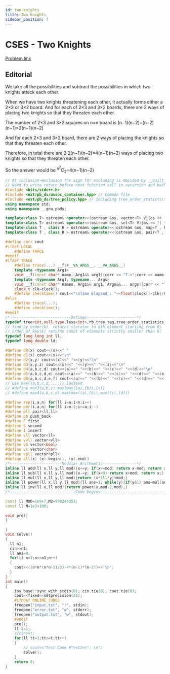 ```yaml
---
id: two-knights
title: Two Knights
sidebar_position: 7
---
```


# CSES - Two Knights

[Problem link](https://cses.fi/problemset/task/1072/)

## Editorial

We take all the possibilities and subtract the possibilities in which two knights attack each other.

When we have two knights threatening each other, it actually forms either a 2×3 or 3×2 board. And for each of 2×3 and 3×2 boards, there are 2 ways of placing two knights so that they threaten each other. 

The number of 2×3 and 3×2 squares on n×n board is (n−1)(n−2)+(n−2)(n−1)=2(n−1)(n−2)

And for each 2×3 and 3×2 board, there are 2 ways of placing the knights so that they threaten each other. 

Therefore, in total there are 2⋅2(n−1)(n−2)=4(n−1)(n−2) ways of placing two knights so that they threaten each other.

So the answer would be  <sup>n<sup>2</sup></sup>C<sub>2</sub>−4(n−1)(n−2)



```cpp
// At inclusion-exclusion the sign for excluding is decided by __built_in_pop_count on odd add
// Need to write return before next function call in recursion and backtracking
#include <bits/stdc++.h>
#include <ext/pb_ds/assoc_container.hpp> // Common file
#include <ext/pb_ds/tree_policy.hpp> // Including tree_order_statistics_node_update
using namespace std;
using namespace __gnu_pbds;
 
template<class T> ostream& operator<<(ostream &os, vector<T> V){os << "[ "; for(auto v  : V) os << v << " "; return os << " ]";}
template<class T> ostream& operator<<(ostream &os, set<T> V){os << "[ "; for(auto v  : V) os << v << " "; return os << " ]";}
template<class T , class R > ostream& operator<<(ostream &os, map<T , R> V){os << "[ "; for(auto v  : V) os << "(" << v.first << ":" << v.second << ")"; return os << " ]";}
template<class T , class R > ostream& operator<<(ostream &os, pair<T , R> V){return os << "(" << V.first << "," << V.second << ")";}
 
#define cerr cout
#ifdef LOCAL
    #define TRACE
#endif
#ifdef TRACE
    #define trace(...) __f(#__VA_ARGS__, __VA_ARGS__)
    template <typename Arg1>
    void __f(const char* name, Arg1&& arg1){cerr << "T->";cerr << name << " : " << arg1 << endl;}
    template <typename Arg1, typename... Args>
    void __f(const char* names, Arg1&& arg1, Args&&... args){cerr << "T->";const char* comma = strchr(names + 1, ','); cerr.write(names, comma - names) << " : " << arg1<<" | "; __f(comma+1, args...);}
    clock_t clk=clock();
    #define checktime() cout<<"\nTime Elapsed : "<<float(clock()-clk)/CLOCKS_PER_SEC<<endl
#else
    #define trace(...);
    #define checktime();
#endif
/*---------------------------Defines----------------------*/
typedef tree<int,null_type,less<int>,rb_tree_tag,tree_order_statistics_node_update> ordered_set;
// find_by_order(k)  returns iterator to kth element starting from 0;
// order_of_key(k) returns count of elements strictly smaller than k;
typedef long long int ll;
typedef long double ld;
 
#define d0(x) cout<<(x)<<" "
#define d1(x) cout<<(x)<<"\n"
#define d2(x,y) cout<<(x)<<" "<<(y)<<"\n"
#define d3(x,y,z) cout<<(x)<<" "<<(y)<<" "<<(z)<<"\n"
#define d4(a,b,c,d) cout<<(a)<<" "<<(b)<<" "<<(c)<<" "<<(d)<<"\n"
#define d5(a,b,c,d,e) cout<<(a)<<" "<<(b)<<" "<<(c)<<" "<<(d)<<" "<<(e)<<"\n"
#define d6(a,b,c,d,e,f) cout<<(a)<<" "<<(b)<<" "<<(c)<<" "<<(d)<<" "<<(e)<<" "<<(f)<<"\n"
// Use max({a,b,c,d,....}) instead
// #define max3(a,b,c) max(max((a),(b)),(c))
// #define max4(a,b,c,d) max(max((a),(b)),max((c),(d)))
 
#define rep(i,a,n) for(ll i=a;i<n;i++)
#define per(i,a,n) for(ll i=n-1;i>=a;i--)
#define pll pair<ll,ll>
#define pb push_back
#define F first
#define S second
#define I insert
#define vll vector<ll>
#define vvll vector<vll>
#define vb vector<bool>
#define vc vector<char>
#define vpll vector<pll>
#define all(x) (x).begin(), (x).end()
/*-----------------------Modular Arithmetic---------------*/
inline ll add(ll x,ll y,ll mod){x+=y; if(x>=mod) return x-mod; return x;}
inline ll sub(ll x,ll y,ll mod){x-=y; if(x<0) return x+mod; return x;}
inline ll mul(ll x,ll y,ll mod){return (x*1ll*y)%mod;}
inline ll power(ll x,ll y,ll mod){ll ans=1; while(y){if(y&1) ans=mul(ans,x,mod); x=mul(x,x,mod); y>>=1;} return ans;}
inline ll inv(ll x,ll mod){return power(x,mod-2,mod);}
/*-----------------------------Code begins----------------------------------*/
 
const ll MOD=1e9+7,M2=998244353;
const ll N=1e3+100;
 
void pre()
{
    
}
void solve()
{
  ll n1;
  cin>>n1;
  ll ans=0;
  for(ll n=1;n<=n1;n++)
  {
    cout<<((n*n*(n*n-1)/2)-4*(n-1)*(n-2))<<'\n';
  } 
}
int main()
{
    ios_base::sync_with_stdio(0); cin.tie(0); cout.tie(0);
    cout<<fixed<<setprecision(25);
    #ifndef ONLINE_JUDGE
    freopen("input.txt", "r", stdin);
    freopen("error.txt", "w", stderr); 
    freopen("output.txt", "w", stdout);
    #endif
    pre();
    ll t=1;
    //cin>>t;
    for(ll tt=1;tt<=t;tt++)
    {
        // cout<<"Test Case #"<<tt<<": \n";
        solve();
    }
    return 0;
}
```
